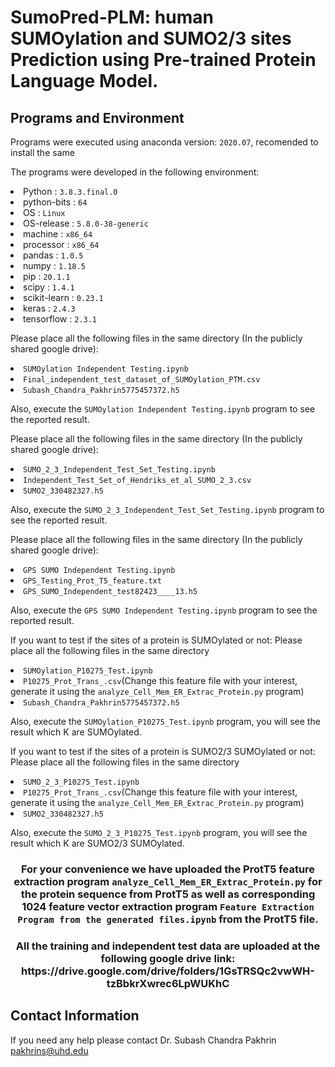 <h1>SumoPred-PLM: human SUMOylation and SUMO2/3 sites Prediction using Pre-trained Protein Language Model.</h1>
<h2>Programs and Environment</h2>
<p align="left">Programs were executed using anaconda version: <code>2020.07</code>, recomended to install the same</p>
<p align="left">The programs were developed in the following environment:</p>

<li>Python : <code>3.8.3.final.0</code></li>
<li>python-bits : <code>64</code></li>
<li>OS : <code>Linux</code></li>
<li>OS-release : <code>5.8.0-38-generic</code></li>
<li>machine : <code>x86_64</code></li>
<li>processor : <code>x86_64</code></li>
<li>pandas : <code>1.0.5</code></li>
<li>numpy : <code>1.18.5</code></li>
<li>pip : <code>20.1.1</code></li>
<li>scipy : <code>1.4.1</code></li>
<li>scikit-learn : <code>0.23.1</code></li>
<li>keras : <code>2.4.3</code></li>
<li>tensorflow : <code>2.3.1</code></li>

<p></p>
<p>Please place all the following files in the same directory (In the publicly shared google drive):</p>
<li><code>SUMOylation Independent Testing.ipynb</code></li>
<li><code>Final_independent_test_dataset_of_SUMOylation_PTM.csv</code></li>
<li><code>Subash_Chandra_Pakhrin5775457372.h5</code></li>
<p>Also, execute the <code>SUMOylation Independent Testing.ipynb</code> program to see the reported result.</p>

<p></p>
<p>Please place all the following files in the same directory (In the publicly shared google drive):</p>
<li><code>SUMO_2_3_Independent_Test_Set_Testing.ipynb</code></li>
<li><code>Independent_Test_Set_of_Hendriks_et_al_SUMO_2_3.csv</code></li>
<li><code>SUMO2_330482327.h5</code></li>
<p>Also, execute the <code>SUMO_2_3_Independent_Test_Set_Testing.ipynb</code> program to see the reported result.</p>

<p></p>
<p>Please place all the following files in the same directory (In the publicly shared google drive):</p>
<li><code>GPS SUMO Independent Testing.ipynb</code></li>
<li><code>GPS_Testing_Prot_T5_feature.txt</code></li>
<li><code>GPS_SUMO_Independent_test82423____13.h5</code></li>
<p>Also, execute the <code>GPS SUMO Independent Testing.ipynb</code> program to see the reported result.</p>

<p></p>
<p>If you want to test if the sites of a protein is SUMOylated or not: Please place all the following files in the same directory</p>
<li><code>SUMOylation_P10275_Test.ipynb</code></li>
<li><code>P10275_Prot_Trans_.csv</code>(Change this feature file with your interest, generate it using the <code>analyze_Cell_Mem_ER_Extrac_Protein.py</code> program)</li>
<li><code>Subash_Chandra_Pakhrin5775457372.h5</code></li>
<p>Also, execute the <code>SUMOylation_P10275_Test.ipynb</code> program, you will see the result which K are SUMOylated.</p>

<p></p>
<p>If you want to test if the sites of a protein is SUMO2/3 SUMOylated or not: Please place all the following files in the same directory</p>
<li><code>SUMO_2_3_P10275_Test.ipynb</code></li>
<li><code>P10275_Prot_Trans_.csv</code>(Change this feature file with your interest, generate it using the <code>analyze_Cell_Mem_ER_Extrac_Protein.py</code> program)</li>
<li><code>SUMO2_330482327.h5</code></li>
<p>Also, execute the <code>SUMO_2_3_P10275_Test.ipynb</code> program, you will see the result which K are SUMO2/3 SUMOylated.</p>

<h3 align="center"><strong>For your convenience we have uploaded the ProtT5 feature extraction program <code>analyze_Cell_Mem_ER_Extrac_Protein.py</code> for the protein sequence from ProtT5 as well as corresponding 1024 feature vector extraction program <code>Feature Extraction Program from the generated files.ipynb</code> from the ProtT5 file.</strong></h3>
<h3 align="center">All the training and independent test data are uploaded at the following google drive link: https://drive.google.com/drive/folders/1GsTRSQc2vwWH-tzBbkrXwrec6LpWUKhC
</h3>
<h2>Contact Information</h2>
<p align="left">If you need any help please contact Dr. Subash Chandra Pakhrin <a href="mailto:pakhrins@uhd.edu">pakhrins@uhd.edu</a></p>

  


